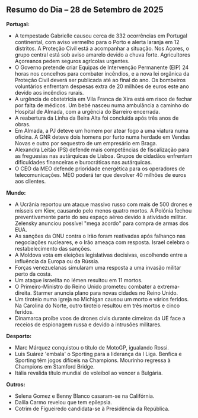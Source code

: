 ## Resumo do Dia – 28 de Setembro de 2025

**Portugal:**

*   A tempestade Gabrielle causou cerca de 332 ocorrências em Portugal continental, com aviso vermelho para o Porto e alerta laranja em 12 distritos. A Proteção Civil está a acompanhar a situação. Nos Açores, o grupo central está sob aviso amarelo devido a chuva forte. Agricultores Açoreanos pedem seguros agrícolas urgentes.
*   O Governo pretende criar Equipas de Intervenção Permanente (EIP) 24 horas nos concelhos para combater incêndios, e a nova lei orgânica da Proteção Civil deverá ser publicada até ao final do ano. Os bombeiros voluntários enfrentam despesas extra de 20 milhões de euros este ano devido aos incêndios rurais.
*   A urgência de obstetrícia em Vila Franca de Xira está em risco de fechar por falta de médicos. Um bebé nasceu numa ambulância a caminho do Hospital de Almada, com a urgência do Barreiro encerrada.
*   A reabertura da Linha da Beira Alta foi concluída após três anos de obras.
*   Em Almada, a PJ deteve um homem por atear fogo a uma viatura numa oficina. A GNR deteve dois homens por furto numa herdade em Vendas Novas e outro por sequestro de um empresário em Braga.
*   Alexandra Leitão (PS) defende mais competências de fiscalização para as freguesias nas autárquicas de Lisboa. Grupos de cidadãos enfrentam dificuldades financeiras e burocráticas nas autárquicas.
*   O CEO da MEO defende prioridade energética para os operadores de telecomunicações. MEO poderá ter que devolver 40 milhões de euros aos clientes.

**Mundo:**

*   A Ucrânia reportou um ataque massivo russo com mais de 500 drones e mísseis em Kiev, causando pelo menos quatro mortos. A Polónia fechou preventivamente parte do seu espaço aéreo devido à atividade militar. Zelensky anunciou possível "mega acordo" para compra de armas dos EUA.
*   As sanções da ONU contra o Irão foram reativadas após falhanço nas negociações nucleares, e o Irão ameaça com resposta. Israel celebra o restabelecimento das sanções.
*   A Moldova vota em eleições legislativas decisivas, escolhendo entre a influência da Europa ou da Rússia.
*   Forças venezuelanas simularam uma resposta a uma invasão militar perto da costa.
*   Um ataque israelita no Iémen resultou em 11 mortos.
*   O Primeiro-Ministro do Reino Unido prometeu combater a extrema-direita. Starmer anuncia plano para novas cidades no Reino Unido.
*   Um tiroteio numa igreja no Michigan causou um morto e vários feridos. Na Carolina do Norte, outro tiroteio resultou em três mortos e cinco feridos.
*  Dinamarca proíbe voos de drones civis durante cimeiras da UE face a receios de espionagem russa e devido a intrusões militares.

**Desporto:**

*   Marc Márquez conquistou o título de MotoGP, igualando Rossi.
*   Luis Suárez 'embala' o Sporting para a liderança da I Liga. Benfica e Sporting têm jogos difíceis na Champions. Mourinho regressa à Champions em Stamford Bridge.
*  Itália revalida título mundial de voleibol ao vencer a Bulgária.

**Outros:**

*   Selena Gomez e Benny Blanco casaram-se na Califórnia.
* Dalila Carmo revelou que tem epilepsia.
* Cotrim de Figueiredo candidata-se à Presidência da República.